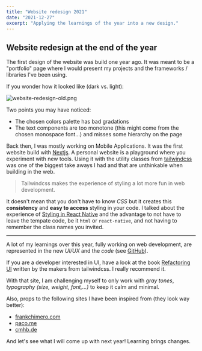 ```yaml
---
title: "Website redesign 2021"
date: "2021-12-27"
excerpt: "Applying the learnings of the year into a new design."
---
```


## Website redesign at the end of the year

The first design of the website was build one year ago. It was meant to be a "portfolio" page where I would present my projects and the frameworks / libraries I've been using.

If you wonder how it looked like (dark vs. light):

![website-redesign-old.png](/assets/blog/website-redesign-old.png)

Two points you may have noticed:

- The chosen colors palette has bad gradations
- The text components are too monotone (this might come from the chosen monospace font...) and misses some hierarchy on the page

Back then, I was mostly working on Mobile Applications. It was the first website build with [Nextjs](https://nextjs.org). A personal website is a playground where you experiment with new tools. Using it with the utility classes from [tailwindcss](https://tailwindcss.com/) was one of the biggest take aways I had and that are unthinkable when building in the web.

> Tailwindcss makes the experience of styling a lot more fun in web development.

It doesn't mean that you don't have to know _CSS_ but it creates this **consistency** and **easy to access** styling in your code. I talked about the experience of [Styling in React Native](/writing/how-to-style-in-react-native-with-restyle) and the advantage to not have to leave the tempate code, be it `html` or `react-native`, and not having to remember the class names you invited.

---

A lot of my learnings over this year, fully working on web development, are represented in the new _UI/UX_ and the _code_ (see [GitHub](https://github.com/maximiliankaske/next-mxkaske)).

If you are a developer interested in UI, have a look at the book [Refactoring UI](https://www.refactoringui.com) written by the makers from tailwindcss. I really recommend it.

With that site, I am challenging myself to only work with _gray tones_, _typography (size, weight, font,...)_ to keep it calm and minimal.

Also, props to the following sites I have been inspired from (they look way better):

- [frankchimero.com](https://frankchimero.com)
- [paco.me](https://paco.me)
- [cmhb.de](https://cmhb.de)

And let's see what I will come up with next year! Learning brings changes.
